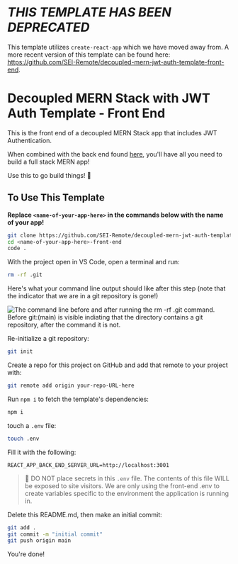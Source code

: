 # _THIS TEMPLATE HAS BEEN DEPRECATED_

This template utilizes `create-react-app` which we have moved away from.
A more recent version of this template can be found here: https://github.com/SEI-Remote/decoupled-mern-jwt-auth-template-front-end.

# Decoupled MERN Stack with JWT Auth Template - Front End

This is the front end of a decoupled MERN Stack app that includes JWT Authentication.

When combined with the back end found [here](https://github.com/SEI-Remote/decoupled-mern-jwt-auth-template-back-end), you'll have all you need to build a full stack MERN app!

Use this to go build things! 🚀

## To Use This Template

**Replace `<name-of-your-app-here>` in the commands below with the name of your app!**

```bash
git clone https://github.com/SEI-Remote/decoupled-mern-jwt-auth-template-front-end <name-of-your-app-here>-front-end
cd <name-of-your-app-here>-front-end
code .
```

With the project open in VS Code, open a terminal and run:

```bash
rm -rf .git
```

Here's what your command line output should like after this step (note that the indicator that we are in a git repository is gone!)

<img src="https://i.imgur.com/L47kNOZ.png" alt="The command line before and after running the rm -rf .git command. Before git:(main) is visible indiating that the directory contains a git repository, after the command it is not.">

Re-initialize a git repository:

```bash
git init
```

Create a repo for this project on GitHub and add that remote to your project with:

```bash
git remote add origin your-repo-URL-here
```

Run `npm i` to fetch the template's dependencies:

```bash
npm i
```

touch a `.env` file:

```bash
touch .env
```

Fill it with the following:

```
REACT_APP_BACK_END_SERVER_URL=http://localhost:3001
```

> 🚨 DO NOT place secrets in this `.env` file. The contents of this file WILL be exposed to site visitors. We are only using the front-end .env to create variables specific to the environment the application is running in.

Delete this README.md, then make an initial commit:

```bash
git add .
git commit -m "initial commit"
git push origin main
```

You're done!
